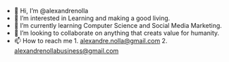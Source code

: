 - 👋 Hi, I’m @alexandrenolla
- 👀 I’m interested in Learning and making a good living.
- 🌱 I’m currently learning Computer Science and Social Media Marketing.
- 💞️ I’m looking to collaborate on anything that creats value for humanity.
- 📫 How to reach me 1. alexandre.nolla@gmail.com 2. alexandrenollabusiness@gmail.com

<!---
alexandrenolla/alexandrenolla is a ✨ special ✨ repository because its `README.md` (this file) appears on your GitHub profile.
You can click the Preview link to take a look at your changes.
--->
